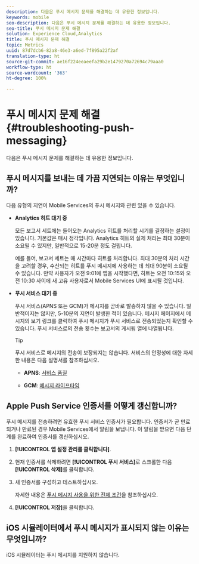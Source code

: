 ```yaml
---
description: 다음은 푸시 메시지 문제를 해결하는 데 유용한 정보입니다.
keywords: mobile
seo-description: 다음은 푸시 메시지 문제를 해결하는 데 유용한 정보입니다.
seo-title: 푸시 메시지 문제 해결
solution: Experience Cloud,Analytics
title: 푸시 메시지 문제 해결
topic: Metrics
uuid: 87d7dcb6-82a8-46e3-a6ed-7f895a22f2af
translation-type: ht
source-git-commit: ae16f224eeaeefa29b2e1479270a72694c79aaa0
workflow-type: ht
source-wordcount: '363'
ht-degree: 100%

---
```



# 푸시 메시지 문제 해결 {#troubleshooting-push-messaging}

다음은 푸시 메시지 문제를 해결하는 데 유용한 정보입니다.

## 푸시 메시지를 보내는 데 가끔 지연되는 이유는 무엇입니까?

다음 유형의 지연이 Mobile Services의 푸시 메시지와 관련 있을 수 있습니다.

* **Analytics 히트 대기 중**

   모든 보고서 세트에는 들어오는 Analytics 히트를 처리할 시기를 결정하는 설정이 있습니다. 기본값은 매시 정각입니다. Analytics 히트의 실제 처리는 최대 30분이 소요될 수 있지만, 일반적으로 15-20분 정도 걸립니다.

   예를 들어, 보고서 세트는 매 시간마다 히트를 처리합니다. 최대 30분의 처리 시간을 고려할 경우, 수신되는 히트를 푸시 메시지에 사용하는 데 최대 90분이 소요될 수 있습니다. 만약 사용자가 오전 9:01에 앱을 시작했다면, 히트는 오전 10:15와 오전 10:30 사이에 새 고유 사용자로서 Mobile Services UI에 표시될 것입니다.

* **푸시 서비스 대기 중**

   푸시 서비스(APNS 또는 GCM)가 메시지를 곧바로 발송하지 않을 수 있습니다. 일반적이지는 않지만, 5-10분의 지연이 발생한 적이 있습니다. 메시지 페이지에서 메시지의 보기 링크를 클릭하여 푸시 메시지가 푸시 서비스로 전송되었는지 확인할 수 있습니다. 푸시 서비스로의 전송 횟수는 보고서의 게시됨 열에 나열됩니다.

   >[!TIP]
   >
   >푸시 서비스로 메시지의 전송이 보장되지는 않습니다. 서비스의 안정성에 대한 자세한 내용은 다음 설명서를 참조하십시오.
   >
   >* **APNS**: [서비스 품질](https://developer.apple.com/kr/documentation/usernotifications)
   >
   >* **GCM**: [메시지 라이프타임](https://developers.google.com/cloud-messaging/concept-options)


## Apple Push Service 인증서를 어떻게 갱신합니까?

푸시 메시지를 전송하려면 유효한 푸시 서비스 인증서가 필요합니다. 인증서가 곧 만료되거나 만료된 경우 Mobile Services에서 알림을 보냅니다. 이 알림을 받으면 다음 단계를 완료하여 인증서를 갱신하십시오.

1. **[!UICONTROL 앱 설정 관리를 클릭합니다]**.
2. 현재 인증서를 삭제하려면 **[!UICONTROL 푸시 서비스]**&#x200B;로 스크롤한 다음 **[!UICONTROL 삭제]**&#x200B;를 클릭합니다.
3. 새 인증서를 구성하고 테스트하십시오.

   자세한 내용은 [푸시 메시지 사용을 위한 전제 조건](/help/using/c-manage-app-settings/c-mob-confg-app/configure-push-messaging/prerequisites-push-messaging.md)을 참조하십시오.

4. **[!UICONTROL 저장]**&#x200B;을 클릭합니다.

## iOS 시뮬레이터에서 푸시 메시지가 표시되지 않는 이유는 무엇입니까?

iOS 시뮬레이터는 푸시 메시지를 지원하지 않습니다.
